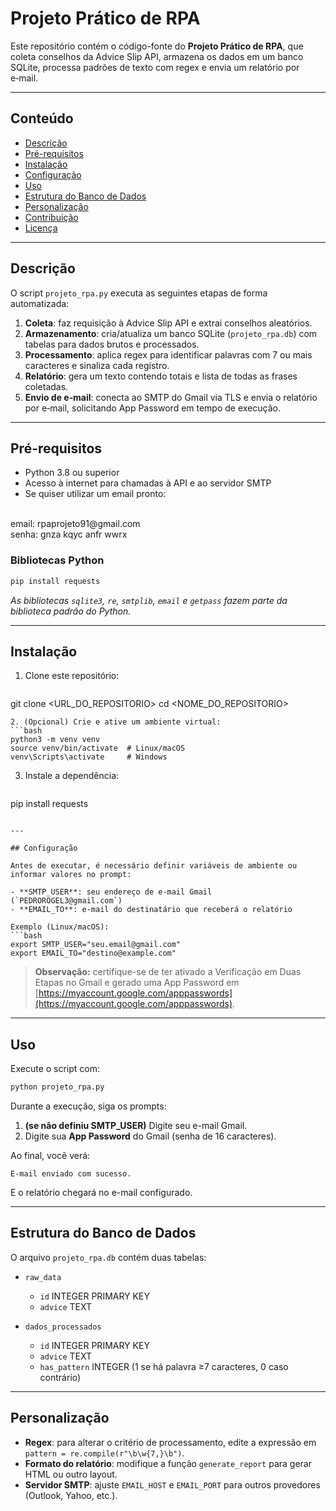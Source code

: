 # Projeto Prático de RPA

Este repositório contém o código-fonte do **Projeto Prático de RPA**, que coleta conselhos da Advice Slip API, armazena os dados em um banco SQLite, processa padrões de texto com regex e envia um relatório por e‑mail.

---

## Conteúdo

* [Descrição](#descrição)
* [Pré-requisitos](#pré-requisitos)
* [Instalação](#instalação)
* [Configuração](#configuração)
* [Uso](#uso)
* [Estrutura do Banco de Dados](#estrutura-do-banco-de-dados)
* [Personalização](#personalização)
* [Contribuição](#contribuição)
* [Licença](#licença)

---

## Descrição

O script `projeto_rpa.py` executa as seguintes etapas de forma automatizada:

1. **Coleta**: faz requisição à Advice Slip API e extrai conselhos aleatórios.
2. **Armazenamento**: cria/atualiza um banco SQLite (`projeto_rpa.db`) com tabelas para dados brutos e processados.
3. **Processamento**: aplica regex para identificar palavras com 7 ou mais caracteres e sinaliza cada registro.
4. **Relatório**: gera um texto contendo totais e lista de todas as frases coletadas.
5. **Envio de e‑mail**: conecta ao SMTP do Gmail via TLS e envia o relatório por e‑mail, solicitando App Password em tempo de execução.

---

## Pré-requisitos

* Python 3.8 ou superior
* Acesso à internet para chamadas à API e ao servidor SMTP
* Se quiser utilizar um email pronto:
<br/>
email: rpaprojeto91@gmail.com <br/>
senha: gnza kqyc anfr wwrx

### Bibliotecas Python

```bash
pip install requests
```

*As bibliotecas `sqlite3`, `re`, `smtplib`, `email` e `getpass` fazem parte da biblioteca padrão do Python.*

---

## Instalação

1. Clone este repositório:

   ```bash
   ```

git clone \<URL\_DO\_REPOSITORIO>
cd \<NOME\_DO\_REPOSITORIO>

````
2. (Opcional) Crie e ative um ambiente virtual:
```bash
python3 -m venv venv
source venv/bin/activate  # Linux/macOS
venv\Scripts\activate     # Windows
````

3. Instale a dependência:

   ```bash
   ```

pip install requests

````

---

## Configuração

Antes de executar, é necessário definir variáveis de ambiente ou informar valores no prompt:

- **SMTP_USER**: seu endereço de e-mail Gmail (`PEDROROGEL3@gmail.com`)
- **EMAIL_TO**: e-mail do destinatário que receberá o relatório

Exemplo (Linux/macOS):
```bash
export SMTP_USER="seu.email@gmail.com"
export EMAIL_TO="destino@example.com"
````

> **Observação:** certifique-se de ter ativado a Verificação em Duas Etapas no Gmail e gerado uma App Password em [https://myaccount.google.com/apppasswords](https://myaccount.google.com/apppasswords).

---

## Uso

Execute o script com:

```bash
python projeto_rpa.py
```

Durante a execução, siga os prompts:

1. **(se não definiu SMTP\_USER)** Digite seu e-mail Gmail.
2. Digite sua **App Password** do Gmail (senha de 16 caracteres).

Ao final, você verá:

```
E-mail enviado com sucesso.
```

E o relatório chegará no e-mail configurado.

---

## Estrutura do Banco de Dados

O arquivo `projeto_rpa.db` contém duas tabelas:

* `raw_data`

  * `id` INTEGER PRIMARY KEY
  * `advice` TEXT
* `dados_processados`

  * `id` INTEGER PRIMARY KEY
  * `advice` TEXT
  * `has_pattern` INTEGER (1 se há palavra ≥7 caracteres, 0 caso contrário)

---

## Personalização

* **Regex**: para alterar o critério de processamento, edite a expressão em `pattern = re.compile(r"\b\w{7,}\b")`.
* **Formato do relatório**: modifique a função `generate_report` para gerar HTML ou outro layout.
* **Servidor SMTP**: ajuste `EMAIL_HOST` e `EMAIL_PORT` para outros provedores (Outlook, Yahoo, etc.).

